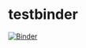 # testbinder

[![Binder](https://mybinder.org/badge_logo.svg)](https://mybinder.org/v2/gh/MarkusKonk/testbinder/HEAD)
